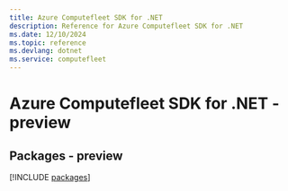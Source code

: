 ```yaml
---
title: Azure Computefleet SDK for .NET
description: Reference for Azure Computefleet SDK for .NET
ms.date: 12/10/2024
ms.topic: reference
ms.devlang: dotnet
ms.service: computefleet
---
```

# Azure Computefleet SDK for .NET - preview
## Packages - preview
[!INCLUDE [packages](computefleet-index.md)]
